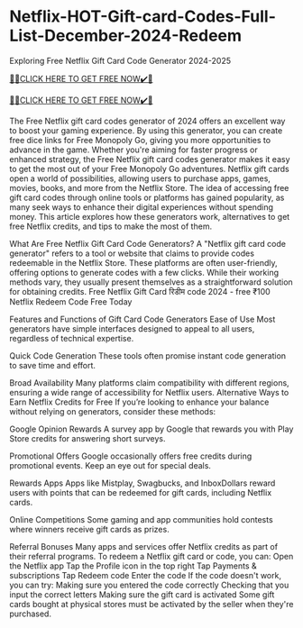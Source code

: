 # Netflix-HOT-Gift-card-Codes-Full-List-December-2024-Redeem
Exploring Free Netflix Gift Card Code Generator 2024-2025

[🎁🎁CLICK HERE TO GET FREE NOW✔️🎁](https://offerbot.xyz/all-games-gift-cards/)

[🎁🎁CLICK HERE TO GET FREE NOW✔️🎁](https://offerbot.xyz/all-games-gift-cards/)

The Free Netflix gift card codes generator of 2024 offers an excellent way to boost your gaming experience. By using this generator, you can create free dice links for Free Monopoly Go, giving you more opportunities to advance in the game. Whether you're aiming for faster progress or enhanced strategy, the Free Netflix gift card codes generator makes it easy to get the most out of your Free Monopoly Go adventures. Netflix gift cards open a world of possibilities, allowing users to purchase apps, games, movies, books, and more from the Netflix Store. The idea of accessing free gift card codes through online tools or platforms has gained popularity, as many seek ways to enhance their digital experiences without spending money. This article explores how these generators work, alternatives to get free Netflix credits, and tips to make the most of them.

What Are Free Netflix Gift Card Code Generators? A "Netflix gift card code generator" refers to a tool or website that claims to provide codes redeemable in the Netflix Store. These platforms are often user-friendly, offering options to generate codes with a few clicks. While their working methods vary, they usually present themselves as a straightforward solution for obtaining credits. Free Netflix Gift Card रिडीम code 2024 - free ₹100 Netflix Redeem Code Free Today

Features and Functions of Gift Card Code Generators Ease of Use Most generators have simple interfaces designed to appeal to all users, regardless of technical expertise.

Quick Code Generation These tools often promise instant code generation to save time and effort.

Broad Availability Many platforms claim compatibility with different regions, ensuring a wide range of accessibility for Netflix users. Alternative Ways to Earn Netflix Credits for Free If you’re looking to enhance your balance without relying on generators, consider these methods:

Google Opinion Rewards A survey app by Google that rewards you with Play Store credits for answering short surveys.

Promotional Offers Google occasionally offers free credits during promotional events. Keep an eye out for special deals.

Rewards Apps Apps like Mistplay, Swagbucks, and InboxDollars reward users with points that can be redeemed for gift cards, including Netflix cards.

Online Competitions Some gaming and app communities hold contests where winners receive gift cards as prizes.

Referral Bonuses Many apps and services offer Netflix credits as part of their referral programs. To redeem a Netflix gift card or code, you can: Open the Netflix app Tap the Profile icon in the top right Tap Payments & subscriptions Tap Redeem code Enter the code If the code doesn't work, you can try: Making sure you entered the code correctly Checking that you input the correct letters Making sure the gift card is activated Some gift cards bought at physical stores must be activated by the seller when they're purchased.
